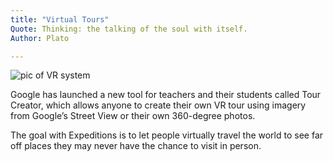 ```yaml
---
title: "Virtual Tours"
Quote: Thinking: the talking of the soul with itself. 
Author: Plato

---
```


<img src="/Blog/img/VR.png" alt="pic of VR system">

Google has launched a new tool for teachers and their students called Tour Creator, which allows anyone to create their own VR tour using imagery from Google’s Street View or their own 360-degree photos.

The goal with Expeditions is to let people virtually travel the world to see far off places they may never have the chance to visit in person.
